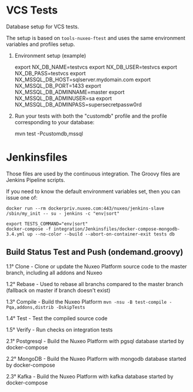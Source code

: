 # VCS Tests

Database setup for VCS tests.

The setup is based on `tools-nuxeo-ftest` and uses the same environment variables and profiles setup.

1) Environment setup (example)

    export NX_DB_NAME=testvcs
    export NX_DB_USER=testvcs
    export NX_DB_PASS=testvcs
    export NX_MSSQL_DB_HOST=sqlserver.mydomain.com
    export NX_MSSQL_DB_PORT=1433
    export NX_MSSQL_DB_ADMINNAME=master
    export NX_MSSQL_DB_ADMINUSER=sa
    export NX_MSSQL_DB_ADMINPASS=supersecretpassw0rd

2) Run your tests with both the "customdb" profile and the profile corresponding to your database:

    mvn test -Pcustomdb,mssql

# Jenkinsfiles

Those files are used by the continuous integration.
The Groovy files are Jenkins Pipeline scripts.

If you need to know the default environment variables set, then you can issue one of:

    docker run --rm dockerpriv.nuxeo.com:443/nuxeo/jenkins-slave /sbin/my_init -- su - jenkins -c "env|sort"

    export TESTS_COMMAND="env|sort"
    docker-compose -f integration/Jenkinsfiles/docker-compose-mongodb-3.4.yml up --no-color --build --abort-on-container-exit tests db

## Build Status Test and Push (ondemand.groovy)

1.1° Clone	- Clone or update the Nuxeo Platform source code to the master branch, including all addons and Nuxeo

1.2° Rebase	- Used to rebase all branchs compared to the master branch (fallback on master if branch doesn't exist)

1.3° Compile	- Build the Nuxeo Platform `mvn -nsu -B test-compile -Pqa,addons,distrib -DskipTests`

1.4° Test	- Test the compiled source code

1.5° Verify	- Run checks on integration tests

2.1° Postgresql	- Build the Nuxeo Platform with pgsql database started by docker-compose

2.2° MongoDB 	- Build the Nuxeo Platform with mongodb database started by docker-compose 

2.3° Kafka 	- Build the Nuxeo Platform with kafka database started by docker-compose 


